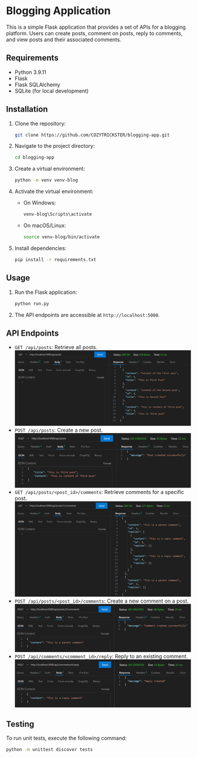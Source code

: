# Blogging Application

This is a simple Flask application that provides a set of APIs for a blogging platform. Users can create posts, comment on posts, reply to comments, and view posts and their associated comments.

## Requirements

- Python 3.9.11
- Flask
- Flask SQLAlchemy
- SQLite (for local development)

## Installation

1. Clone the repository:

   ```bash
   git clone https://github.com/COZYTRICKSTER/blogging-app.git
   ```

2. Navigate to the project directory:

   ```bash
   cd blogging-app
   ```

3. Create a virtual environment:

   ```bash
   python -m venv venv-blog
   ```

4. Activate the virtual environment:

   - On Windows:

     ```bash
     venv-blog\Scripts\activate
     ```

   - On macOS/Linux:
  
     ```bash
     source venv-blog/bin/activate
     ```

5. Install dependencies:

   ```bash
   pip install -r requirements.txt
   ```

## Usage

1. Run the Flask application:

   ```bash
   python run.py
   ```

2. The API endpoints are accessible at `http://localhost:5000`.

## API Endpoints

- `GET /api/posts`: Retrieve all posts.
![alt text](image-1.png)
- `POST /api/posts`: Create a new post.
![alt text](image.png)
- `GET /api/posts/<post_id>/comments`: Retrieve comments for a specific post.
![alt text](image-2.png)
- `POST /api/posts/<post_id>/comments`: Create a new comment on a post.
![alt text](image-3.png)
- `POST /api/comments/<comment_id>/reply`: Reply to an existing comment.
![alt text](image-4.png)


## Testing

To run unit tests, execute the following command:

```bash
python -m unittest discover tests
```
